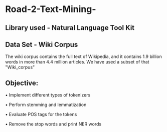 # Road-2-Text-Mining-
## Library used - Natural Language Tool Kit

## Data Set - Wiki Corpus
The wiki corpus contains the full text of Wikipedia, and it contains 1.9 billion words in more than 4.4 million articles. We have used a subset of that "Wiki_corpus"


## Objective:

• Implement different types of tokenizers

• Perform stemming and lemmatization

• Evaluate POS tags for the tokens

• Remove the stop words and print NER words
